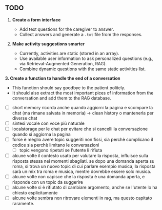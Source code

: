 ## TODO

1. **Create a form interface**

   * Add text questions for the caregiver to answer.
   * Collect answers and generate a `.txt` file from the responses.

2. **Make activity suggestions smarter**

   * Currently, activities are static (stored in an array).
   * Use available user information to ask personalized questions (e.g., via Retrieval-Augmented Generation, RAG).
   * Combine dynamic questions with the same static activities list.

**3. Create a function to handle the end of a conversation**

 * This function should say goodbye to the patient politely.
 * It should also extract the most important pices of information from the conversation and add them to the RAG database.

- [ ] short memory ricorda anche quando aggiorni la pagina e scompare la chat (ma rimane salvata in memoria) -> clean history o mantenerla per diverse chat
- [ ] sintesi vocale con voce più naturale
- [ ] localstorage per le chat per evitare che si cancelli la conversazione quando si aggiorna la pagina
- [ ] forse è meglio avere topic suggeriti non fissi, sia perchè complicano il codice sia perchè limitano le conversazioni
  - [ ] topic vengono ripetuti se l'utente li rifiuta
- [ ] alcune volte il contesto usato per valutare la risposta, influisce sulla risposta stessa nei momenti sbagliati. se dopo una domanda aperta su roma, si trova un nuovo topic di cui parlare esempio musica, la risposta sarà un mix tra roma e musica, mentre dovrebbe essere solo musica.
- [ ] alcune volte non capisce che la risposta è una domanda aperta, e risponde con un topic da suggerire
- [ ] alcune volte si è rifiutato di cambiare argomento, anche se l'utente lo ha chiesto esplicitamente
- [ ] alcune volte sembra non ritrovare elementi in rag, ma questo capitato raramente.